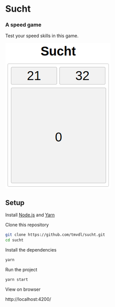 # Sucht

### A speed game

Test your speed skills in this game.

<a href="http://sucht.tarsis.cc/">
  <img src="./screenshot.png" />
</a>

## Setup

Install [Node.js](https://nodejs.org/en/) and [Yarn](https://yarnpkg.com/)

Clone this repository

```sh
git clone https://github.com/tmvdl/sucht.git
cd sucht
```

Install the dependencies

```sh
yarn
```

Run the project

```sh
yarn start
```

View on browser

http://localhost:4200/
